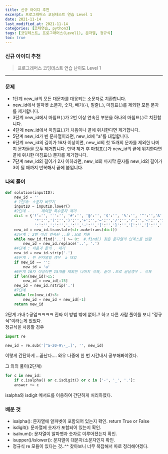 ```yaml
---
title: 신규 아이디 추천
excerpt: 프로그래머스 코딩테스트 연습 Level 1
date: 2021-11-14
last_modified_at: 2021-11-14
categories: [코테연습, python3]
tags: [코딩테스트, 프로그래머스(Level1), 문자열, 정규식]
toc: true
---
```


### 신규 아이디 추천

> 프로그래머스 코딩테스트 연습
> 난이도 Level 1

***

### 문제
* 1단계 new_id의 모든 대문자를 대응되는 소문자로 치환합니다.
* new_id에서 알파벳 소문자, 숫자, 빼기(-), 밑줄(_), 마침표(.)를 제외한 모든 문자를 제거합니다.
* 3단계 new_id에서 마침표(.)가 2번 이상 연속된 부분을 하나의 마침표(.)로 치환합니다.
* 4단계 new_id에서 마침표(.)가 처음이나 끝에 위치한다면 제거합니다.
* 5단계 new_id가 빈 문자열이라면, new_id에 "a"를 대입합니다.
* 6단계 new_id의 길이가 16자 이상이면, new_id의 첫 15개의 문자를 제외한 나머지 문자들을 모두 제거합니다.
     만약 제거 후 마침표(.)가 new_id의 끝에 위치한다면 끝에 위치한 마침표(.) 문자를 제거합니다.
* 7단계 new_id의 길이가 2자 이하라면, new_id의 마지막 문자를 new_id의 길이가 3이 될 때까지 반복해서 끝에 붙입니다.

### 나의 풀이

```python
def solution(inputID):
    new_id = ''
    # 1단계: 소문자 바꾸기
    inputID = inputID.lower()
    #2단계 - . _ 제외한 특수문자 제거
    dict = {'!':'', '`':'', '#':'', '@':'', '$':'', '%':'', '^':'','&':'',
             '*':'','(':'',')':'','+':'','=':'','/':'','?':'','<':'','>':'',
             ':':'',';':'',',':'','~':'','{':'','}':'','[':'',']':'','|':'','\\':''}
    new_id = new_id.translate(str.maketrans(dict))
    #3단계 : 2번 이상 연속된 ..을 .으로 치환
    while new_id.find('..') >= 0:  #.find() 찾은 문자열의 인덱스를 반환
        new_id = new_id.replace('..', '.')
    #4단계 : 처음과 끝의 . 제거
    new_id = new_id.strip('.')
    #5단계 : 빈 문자열일 경우  a 대입
    if new_id == '':
        new_id = 'a'
    #6단계 16자 이상이면 15개를 제외한 나머지 삭제, 끝이 .으로 끝날경우 . 삭제
    if len(new_id)>15:
        new_id = new_id[:15]
    new_id = new_id.rstrip('.')
    #7단계
    while len(new_id)<3:
        new_id = new_id + new_id[-1]
    return new_id
```

2단계 가내수공업ㅋㅋㅋㅋ
진짜 이 방법 밖에 없어..? 하고 다른 사람 풀이를 보니 "정규식"이라는게 있었다.<br>정규식을 사용할 경우

```python
import re

new_id = re.sub('[^a-z0-9\-_.]', '', new_id)
```

이렇게 간단하게 ...끝난다.... 와우
나중에 한 번 시간내서 공부해봐야겠다.

그 외의 풀이(2단계)
```python
for c in new_id:
	if c.isalpha() or c.isdigit() or c in ['-', '_', '.']:
    answer += c
```
isalpha와 isdigit 메서드를 이용하여 간단하게 처리하였다.

### 배운 것
- isalpha(): 문자열에 알파벳이 포함되어 있는지 확인. return True or False
- isdigit(): 문자열에 숫자가 포함되어 있는지 확인.
- isalnum(): 문자열이 알파벳과 숫자로 이루어졌는지 확인.
- isupper()/islower(): 문자열이 대문자/소문자인지 확인.
- 정규식 re 모듈이 있다는 것..^^ 찾아보니 너무 복잡해서 따로 정리해야겠다.

